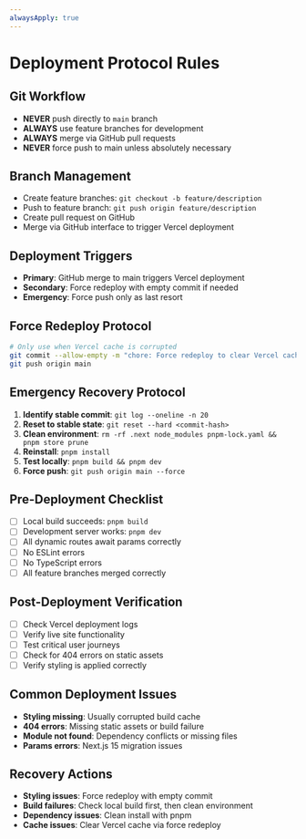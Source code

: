 ```yaml
---
alwaysApply: true
---
```


# Deployment Protocol Rules

## Git Workflow

- **NEVER** push directly to `main` branch
- **ALWAYS** use feature branches for development
- **ALWAYS** merge via GitHub pull requests
- **NEVER** force push to main unless absolutely necessary

## Branch Management

- Create feature branches: `git checkout -b feature/description`
- Push to feature branch: `git push origin feature/description`
- Create pull request on GitHub
- Merge via GitHub interface to trigger Vercel deployment

## Deployment Triggers

- **Primary**: GitHub merge to main triggers Vercel deployment
- **Secondary**: Force redeploy with empty commit if needed
- **Emergency**: Force push only as last resort

## Force Redeploy Protocol

```bash
# Only use when Vercel cache is corrupted
git commit --allow-empty -m "chore: Force redeploy to clear Vercel cache"
git push origin main
```

## Emergency Recovery Protocol

1. **Identify stable commit**: `git log --oneline -n 20`
2. **Reset to stable state**: `git reset --hard <commit-hash>`
3. **Clean environment**: `rm -rf .next node_modules pnpm-lock.yaml && pnpm store prune`
4. **Reinstall**: `pnpm install`
5. **Test locally**: `pnpm build && pnpm dev`
6. **Force push**: `git push origin main --force`

## Pre-Deployment Checklist

- [ ] Local build succeeds: `pnpm build`
- [ ] Development server works: `pnpm dev`
- [ ] All dynamic routes await params correctly
- [ ] No ESLint errors
- [ ] No TypeScript errors
- [ ] All feature branches merged correctly

## Post-Deployment Verification

- [ ] Check Vercel deployment logs
- [ ] Verify live site functionality
- [ ] Test critical user journeys
- [ ] Check for 404 errors on static assets
- [ ] Verify styling is applied correctly

## Common Deployment Issues

- **Styling missing**: Usually corrupted build cache
- **404 errors**: Missing static assets or build failure
- **Module not found**: Dependency conflicts or missing files
- **Params errors**: Next.js 15 migration issues

## Recovery Actions

- **Styling issues**: Force redeploy with empty commit
- **Build failures**: Check local build first, then clean environment
- **Dependency issues**: Clean install with pnpm
- **Cache issues**: Clear Vercel cache via force redeploy
